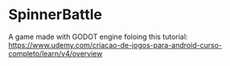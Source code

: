 # SpinnerBattle
A game made with GODOT engine foloing this tutorial: https://www.udemy.com/criacao-de-jogos-para-android-curso-completo/learn/v4/overview
